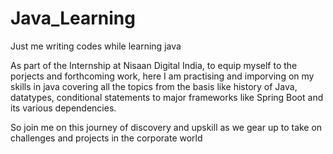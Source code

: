# Java_Learning
Just me writing codes while learning java


As part of the Internship at Nisaan Digital India, to equip myself to the porjects and forthcoming work, here I am practising and imporving on my skills in java covering all the topics from the basis like history of Java, datatypes, conditional statements to major frameworks like Spring Boot and its various dependencies.

So join me on this journey of discovery and upskill as we gear up to take on challenges and projects in the corporate world

